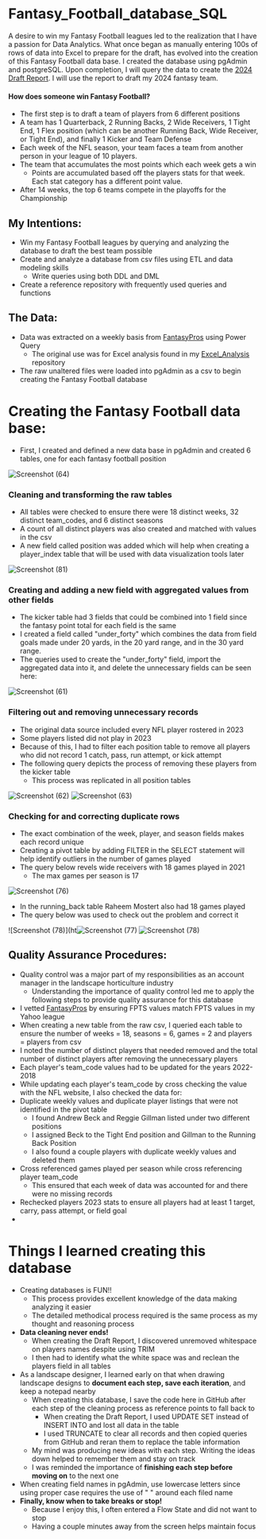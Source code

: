 # Fantasy_Football_database_SQL
A desire to win my Fantasy Football leagues led to the realization that I have a passion for Data Analytics.  What once began as manually entering 100s of rows of data into Excel to prepare for the draft, has evolved into the creation of this Fantasy Football data base.  I created the database using pgAdmin and postgreSQL.  Upon completion, I will query the data to create the [2024 Draft Report](https://github.com/bhammy27/2024_Draft_Report_SQL).  I will use the report to draft my 2024 fantasy team.
#### How does someone win Fantasy Football?
  -  The first step is to draft a team of players from 6 different positions 
  -    A team has 1 Quarterback, 2 Running Backs, 2 Wide Receivers, 1 Tight End, 1 Flex position (which can be another Running Back, Wide Receiver, or Tight End), and finally 1 Kicker and Team Defense
  -  Each week of the NFL season, your team faces a team from another person in your league of 10 players.
  -  The team that accumulates the most points which each week gets a win
      - Points are accumulated based off the players stats for that week.  Each stat category has a different point value.
  -  After 14 weeks, the top 6 teams compete in the playoffs for the Championship
## My Intentions:
  -  Win my Fantasy Football leagues by querying and analyzing the database to draft the best team possible
  -  Create and analyze a database from csv files using ETL and data modeling skills
      - Write queries using both DDL and DML 
  -  Create a reference repository with frequently used queries and functions

## The Data:
 -  Data was extracted on a weekly basis from [FantasyPros](https://www.fantasypros.com/nfl/stats/qb.php) using Power Query
     - The original use was for Excel analysis found in my [Excel_Analysis](https://github.com/bhammy27/Excel_Analysis) repository
 - The raw unaltered files were loaded into pgAdmin as a csv to begin creating the Fantasy Football database

# Creating the Fantasy Football data base:
- First, I created and defined a new data base in pgAdmin and created 6 tables, one for each fantasy football position
  
![Screenshot (64)](https://github.com/bhammy27/Fantasy_Football_database_SQL/assets/154477061/e0e2427a-cb35-4388-85d8-3af55c8843cc)


### Cleaning and transforming the raw tables
-  All tables were checked to ensure there were 18 distinct weeks, 32 distinct team_codes, and 6 distinct seasons
-  A count of all distinct players was also created and matched with values in the csv
-  A new field called position was added which will help when creating a player_index table that will be used with data visualization tools later

![Screenshot (81)](https://github.com/bhammy27/Fantasy_Football_database_SQL/assets/154477061/824881f3-b84d-4548-98e0-a3a4235011b2)


### Creating and adding a new field with aggregated values from other fields
-  The kicker table had 3 fields that could be combined into 1 field since the fantasy point total for each field is the same
-  I created a field called "under_forty" which combines the data from field goals made under 20 yards, in the 20 yard range, and in the 30 yard range.
-  The queries used to create the "under_forty" field, import the aggregated data into it, and delete the unnecessary fields can be seen here:

![Screenshot (61)](https://github.com/bhammy27/Fantasy_Football_database_SQL/assets/154477061/7f305f05-848d-4598-91df-478dcd20ef1f)


### Filtering out and removing unnecessary records
-  The original data source included every NFL player rostered in 2023
-  Some players listed did not play in 2023 
-  Because of this, I had to filter each position table to remove all players who did not record 1 catch, pass, run attempt, or kick attempt
-  The following query depicts the process of removing these players from the kicker table
    - This process was replicated in all position tables

![Screenshot (62)](https://github.com/bhammy27/Fantasy_Football_database_SQL/assets/154477061/6f3871ae-0511-49ae-a6fe-4a133ae7625b)
![Screenshot (63)](https://github.com/bhammy27/Fantasy_Football_database_SQL/assets/154477061/bf490f75-d1df-4e16-a36e-ca0709465d86)


 
### Checking for and correcting duplicate rows
- The exact combination of the week, player, and season fields makes each record unique
- Creating a pivot table by adding FILTER in the SELECT statement will help identify outliers in the number of games played
- The query below revels wide receivers with 18 games played in 2021
    - The max games per season is 17
 
![Screenshot (76)](https://github.com/bhammy27/Fantasy_Football_database_SQL/assets/154477061/61786a76-3cb2-44da-b8f8-bb2677f13b8d)


- In the running_back table Raheem Mostert also had 18 games played
- The query below was used to check out the problem and correct it
  

![Screenshot (78)](ht![Screenshot (77)](https://github.com/bhammy27/Fantasy_Football_database_SQL/assets/154477061/4f2f5a6a-2516-42cb-ac9a-7cd950862946)
![Screenshot (78)](https://github.com/bhammy27/Fantasy_Football_database_SQL/assets/154477061/386d7076-d4fe-47e3-a2dc-941a972981a4)

## Quality Assurance Procedures:
-  Quality control was a major part of my responsibilities as an account manager in the landscape horticulture industry
      -  Understanding the importance of quality control led me to apply the following steps to provide quality assurance for this database
-  I vetted [FantasyPros](https://www.fantasypros.com/nfl/stats/qb.php) by ensuring FPTS values match FPTS values in my Yahoo league
-  When creating a new table from the raw csv, I queried each table to ensure the number of weeks = 18, seasons = 6, games = 2 and players = players from csv
-  I noted the number of distinct players that needed removed and the total number of distinct players after removing the unnecessary players 
-  Each player's team_code values had to be updated for the years 2022-2018
-  While updating each player's team_code by cross checking the value with the NFL website, I also checked the data for:
  -  Duplicate weekly values and duplicate player listings that were not identified in the pivot table
      -  I found Andrew Beck and Reggie Gillman listed under two different positions
      -  I assigned Beck to the Tight End position and Gillman to the Running Back Position
      -  I also found a couple players with duplicate weekly values and deleted them
   -  Cross referenced games played per season while cross referencing player team_code
      -  This ensured that each week of data was accounted for and there were no missing records
-  Rechecked players 2023 stats to ensure all players had at least 1 target, carry, pass attempt, or field goal
-  
# Things I learned creating this database
- Creating databases is FUN!!
    - This process provides excellent knowledge of the data making analyzing it easier
    - The detailed methodical process required is the same process as my thought and reasoning process
- **Data cleaning never ends!**
    - When creating the Draft Report, I discovered unremoved whitespace on players names despite using TRIM
    - I then had to identify what the white space was and reclean the players field in all tables
- As a landscape designer, I learned early on that when drawing landscape designs to **document each step, save each iteration**, and keep a notepad nearby
    - When creating this database, I save the code here in GitHub after each step of the cleaning process as reference points to fall back to
        -  When creating the Draft Report, I used UPDATE SET instead of INSERT INTO and lost all data in the table
        -  I used TRUNCATE to clear all records and then copied queries from GitHub and reran them to replace the table information
    - My mind was producing new ideas with each step.  Writing the ideas down helped to remember them and stay on track
    - I was reminded the importance of **finishing each step before moving on** to the next one
- When creating field names in pgAdmin, use lowercase letters since using proper case requires the use of " " around each filed name
- **Finally, know when to take breaks or stop!**
    - Because I enjoy this, I often entered a Flow State and did not want to stop
    - Having a couple minutes away from the screen helps maintain focus

